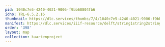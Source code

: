 ```yaml
---
pid: 1040c7e5-4240-4021-9006-f9bb68804fb6
idno: TRL-6.5.2.16
thumbnail: https://dlc.services/thumbs/7/4/1040c7e5-4240-4021-9006-f9bb68804fb6/full/400,339/0/default.jpg
manifest: https://dlc.services/iiif-resource/delft/string1string2string3/kaartenproject-2007/TRL-6.5.2.16
order: '398'
layout: map
collection: kaartenproject
---
```

